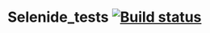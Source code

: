 # Selenide_tests [![Build status](https://ci.appveyor.com/api/projects/status/v76wxfd8fugheshh/branch/main?svg=true)](https://ci.appveyor.com/project/Toybear1986/selenide-tests/branch/main)
